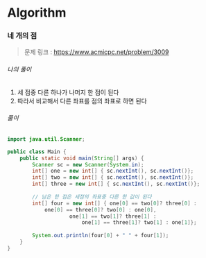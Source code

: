# Algorithm

### 네 개의 점

> 문제 링크 : https://www.acmicpc.net/problem/3009



###### 나의 풀이

1. 세 점중 다른 하나가 나머지 한 점이 된다
2. 따라서 비교해서 다른 좌표를 점의 좌표로 하면 된다



###### 풀이

~~~java
import java.util.Scanner;

public class Main {
	public static void main(String[] args) {
		Scanner sc = new Scanner(System.in);
		int[] one = new int[] { sc.nextInt(), sc.nextInt()};
		int[] two = new int[] { sc.nextInt(), sc.nextInt()};
		int[] three = new int[] { sc.nextInt(), sc.nextInt()};
        
        // 남은 한 점은 세점의 좌표중 다른 한 값이 된다
		int[] four = new int[] { one[0] == two[0]? three[0] : 
			one[0] == three[0]? two[0] : one[0],
					one[1] == two[1]? three[1] : 
						one[1] == three[1]? two[1] : one[1]};
		
		System.out.println(four[0] + " " + four[1]);
	}
}
~~~
